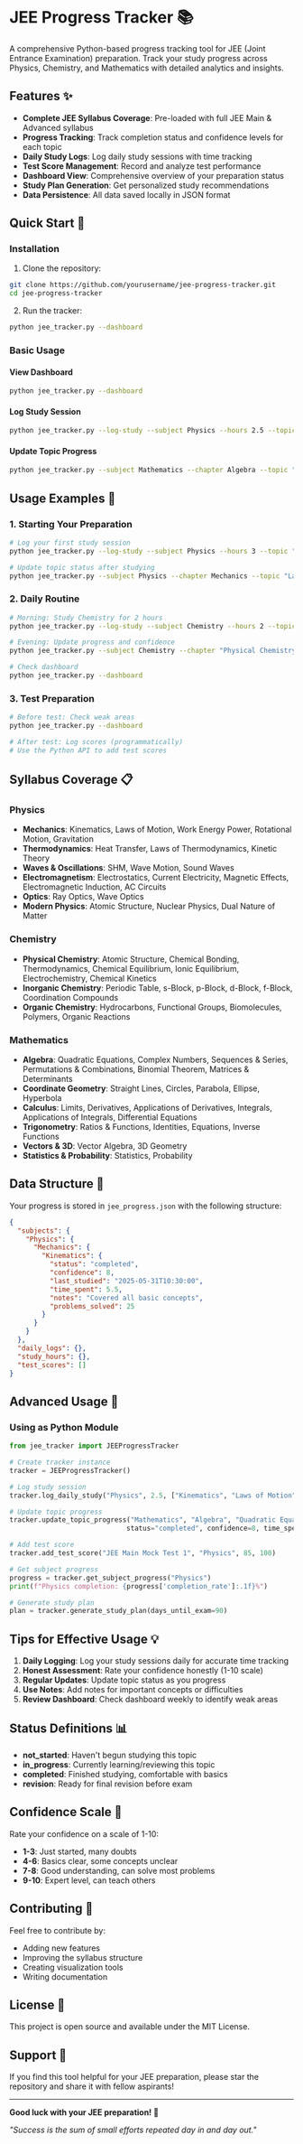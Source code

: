 # JEE Progress Tracker 📚

A comprehensive Python-based progress tracking tool for JEE (Joint Entrance Examination) preparation. Track your study progress across Physics, Chemistry, and Mathematics with detailed analytics and insights.

## Features ✨

- **Complete JEE Syllabus Coverage**: Pre-loaded with full JEE Main & Advanced syllabus
- **Progress Tracking**: Track completion status and confidence levels for each topic
- **Daily Study Logs**: Log daily study sessions with time tracking
- **Test Score Management**: Record and analyze test performance
- **Dashboard View**: Comprehensive overview of your preparation status
- **Study Plan Generation**: Get personalized study recommendations
- **Data Persistence**: All data saved locally in JSON format

## Quick Start 🚀

### Installation

1. Clone the repository:
```bash
git clone https://github.com/yourusername/jee-progress-tracker.git
cd jee-progress-tracker
```

2. Run the tracker:
```bash
python jee_tracker.py --dashboard
```

### Basic Usage

#### View Dashboard
```bash
python jee_tracker.py --dashboard
```

#### Log Study Session
```bash
python jee_tracker.py --log-study --subject Physics --hours 2.5 --topic "Kinematics"
```

#### Update Topic Progress
```bash
python jee_tracker.py --subject Mathematics --chapter Algebra --topic "Quadratic Equations" --status completed --confidence 8
```

## Usage Examples 📖

### 1. Starting Your Preparation
```bash
# Log your first study session
python jee_tracker.py --log-study --subject Physics --hours 3 --topic "Laws of Motion"

# Update topic status after studying
python jee_tracker.py --subject Physics --chapter Mechanics --topic "Laws of Motion" --status in_progress --confidence 6
```

### 2. Daily Routine
```bash
# Morning: Study Chemistry for 2 hours
python jee_tracker.py --log-study --subject Chemistry --hours 2 --topic "Atomic Structure"

# Evening: Update progress and confidence
python jee_tracker.py --subject Chemistry --chapter "Physical Chemistry" --topic "Atomic Structure" --status completed --confidence 7

# Check dashboard
python jee_tracker.py --dashboard
```

### 3. Test Preparation
```bash
# Before test: Check weak areas
python jee_tracker.py --dashboard

# After test: Log scores (programmatically)
# Use the Python API to add test scores
```

## Syllabus Coverage 📋

### Physics
- **Mechanics**: Kinematics, Laws of Motion, Work Energy Power, Rotational Motion, Gravitation
- **Thermodynamics**: Heat Transfer, Laws of Thermodynamics, Kinetic Theory
- **Waves & Oscillations**: SHM, Wave Motion, Sound Waves
- **Electromagnetism**: Electrostatics, Current Electricity, Magnetic Effects, Electromagnetic Induction, AC Circuits
- **Optics**: Ray Optics, Wave Optics
- **Modern Physics**: Atomic Structure, Nuclear Physics, Dual Nature of Matter

### Chemistry
- **Physical Chemistry**: Atomic Structure, Chemical Bonding, Thermodynamics, Chemical Equilibrium, Ionic Equilibrium, Electrochemistry, Chemical Kinetics
- **Inorganic Chemistry**: Periodic Table, s-Block, p-Block, d-Block, f-Block, Coordination Compounds
- **Organic Chemistry**: Hydrocarbons, Functional Groups, Biomolecules, Polymers, Organic Reactions

### Mathematics
- **Algebra**: Quadratic Equations, Complex Numbers, Sequences & Series, Permutations & Combinations, Binomial Theorem, Matrices & Determinants
- **Coordinate Geometry**: Straight Lines, Circles, Parabola, Ellipse, Hyperbola
- **Calculus**: Limits, Derivatives, Applications of Derivatives, Integrals, Applications of Integrals, Differential Equations
- **Trigonometry**: Ratios & Functions, Identities, Equations, Inverse Functions
- **Vectors & 3D**: Vector Algebra, 3D Geometry
- **Statistics & Probability**: Statistics, Probability

## Data Structure 💾

Your progress is stored in `jee_progress.json` with the following structure:

```json
{
  "subjects": {
    "Physics": {
      "Mechanics": {
        "Kinematics": {
          "status": "completed",
          "confidence": 8,
          "last_studied": "2025-05-31T10:30:00",
          "time_spent": 5.5,
          "notes": "Covered all basic concepts",
          "problems_solved": 25
        }
      }
    }
  },
  "daily_logs": {},
  "study_hours": {},
  "test_scores": []
}
```

## Advanced Usage 🔧

### Using as Python Module

```python
from jee_tracker import JEEProgressTracker

# Create tracker instance
tracker = JEEProgressTracker()

# Log study session
tracker.log_daily_study("Physics", 2.5, ["Kinematics", "Laws of Motion"])

# Update topic progress
tracker.update_topic_progress("Mathematics", "Algebra", "Quadratic Equations", 
                             status="completed", confidence=8, time_spent=3.0)

# Add test score
tracker.add_test_score("JEE Main Mock Test 1", "Physics", 85, 100)

# Get subject progress
progress = tracker.get_subject_progress("Physics")
print(f"Physics completion: {progress['completion_rate']:.1f}%")

# Generate study plan
plan = tracker.generate_study_plan(days_until_exam=90)
```

## Tips for Effective Usage 💡

1. **Daily Logging**: Log your study sessions daily for accurate time tracking
2. **Honest Assessment**: Rate your confidence honestly (1-10 scale)
3. **Regular Updates**: Update topic status as you progress
4. **Use Notes**: Add notes for important concepts or difficulties
5. **Review Dashboard**: Check dashboard weekly to identify weak areas

## Status Definitions 📊

- **not_started**: Haven't begun studying this topic
- **in_progress**: Currently learning/reviewing this topic  
- **completed**: Finished studying, comfortable with basics
- **revision**: Ready for final revision before exam

## Confidence Scale 🎯

Rate your confidence on a scale of 1-10:
- **1-3**: Just started, many doubts
- **4-6**: Basics clear, some concepts unclear
- **7-8**: Good understanding, can solve most problems
- **9-10**: Expert level, can teach others

## Contributing 🤝

Feel free to contribute by:
- Adding new features
- Improving the syllabus structure
- Creating visualization tools
- Writing documentation

## License 📄

This project is open source and available under the MIT License.

## Support 💬

If you find this tool helpful for your JEE preparation, please star the repository and share it with fellow aspirants!

---

**Good luck with your JEE preparation! 🎯**

*"Success is the sum of small efforts repeated day in and day out."*
